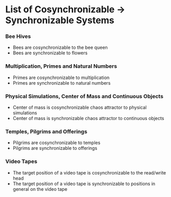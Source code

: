 # List of Cosynchronizable -> Synchronizable Systems

### Bee Hives

- Bees are cosynchronizable to the bee queen
- Bees are synchronizable to flowers

### Multiplication, Primes and Natural Numbers

- Primes are cosynchronizable to multiplication
- Primes are synchronizable to natural numbers

### Physical Simulations, Center of Mass and Continuous Objects

- Center of mass is cosynchronizable chaos attractor to physical simulations
- Center of mass is synchronizable chaos attractor to continuous objects

### Temples, Pilgrims and Offerings

- Pilgrims are cosynchronizable to temples
- Pilgrims are synchronizable to offerings

### Video Tapes

- The target position of a video tape is cosynchronizable to the read/write head
- The target position of a video tape is synchronizable to positions in general on the video tape
